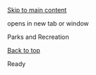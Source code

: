 [Skip to main content](https://www.pittsburghpa.gov/Home/Do-it-online/Parks-and-Recreation#main-content)

opens in new tab or window

Parks and Recreation

[Back to top](https://www.pittsburghpa.gov/Home/Do-it-online/Parks-and-Recreation#body-top)

Ready
